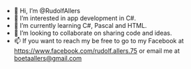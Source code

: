 - 👋 Hi, I’m @RudolfAllers
- 👀 I’m interested in app development in C#.
- 🌱 I’m currently learning C#, Pascal and HTML.
- 💞️ I’m looking to collaborate on sharing code and ideas.
- 📫 If you want to reach my be free to go to my Facebook at https://www.facebook.com/rudolf.allers.75 or email me at boetaallers@gmail.com

<!---
RudolfAllers/RudolfAllers is a ✨ special ✨ repository because its `README.md` (this file) appears on your GitHub profile.
You can click the Preview link to take a look at your changes.
--->
